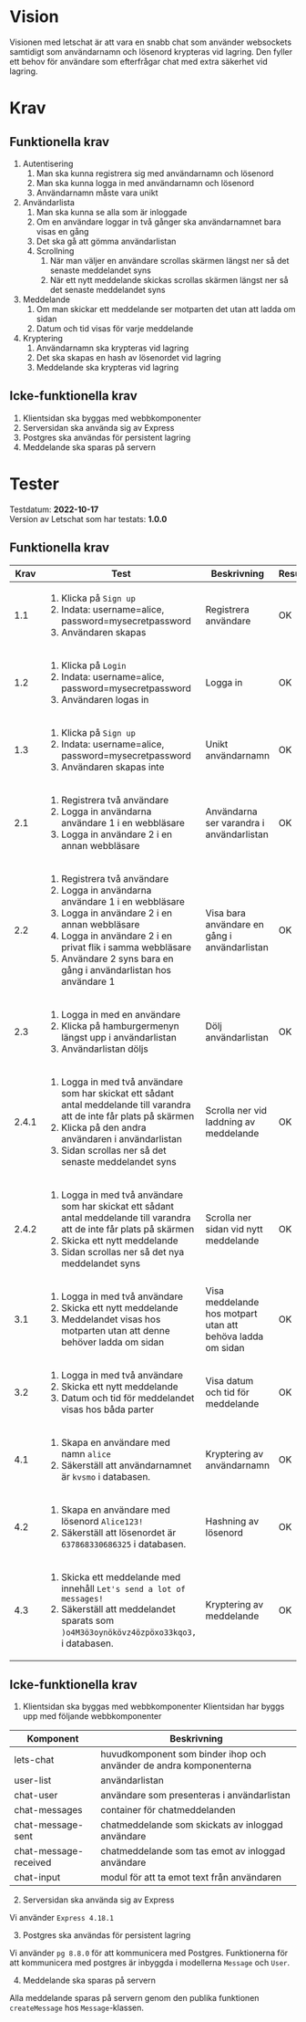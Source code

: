 # Vision

Visionen med letschat är att vara en snabb chat som använder websockets samtidigt som användarnamn och lösenord krypteras vid lagring. Den fyller ett behov för användare som efterfrågar chat med extra säkerhet vid lagring.

# Krav

## Funktionella krav

1. Autentisering
   1. Man ska kunna registrera sig med användarnamn och lösenord
   2. Man ska kunna logga in med användarnamn och lösenord
   3. Användarnamn måste vara unikt
2. Användarlista
   1. Man ska kunna se alla som är inloggade
   2. Om en användare loggar in två gånger ska användarnamnet bara visas en gång
   3. Det ska gå att gömma användarlistan
   4. Scrollning
      1. När man väljer en användare scrollas skärmen längst ner så det senaste meddelandet syns
      2. När ett nytt meddelande skickas scrollas skärmen längst ner så det senaste meddelandet syns
3. Meddelande
   1. Om man skickar ett meddelande ser motparten det utan att ladda om sidan
   2. Datum och tid visas för varje meddelande
4. Kryptering
   1. Användarnamn ska krypteras vid lagring
   2. Det ska skapas en hash av lösenordet vid lagring
   3. Meddelande ska krypteras vid lagring

## Icke-funktionella krav

1. Klientsidan ska byggas med webbkomponenter
2. Serversidan ska använda sig av Express
3. Postgres ska användas för persistent lagring
4. Meddelande ska sparas på servern

# Tester

Testdatum: **2022-10-17**  
Version av Letschat som har testats: **1.0.0**

## Funktionella krav

| Krav  | Test                                                                                                                                                                                                                                                                                           | Beskrivning                                                | Resultat |
| ----- | ---------------------------------------------------------------------------------------------------------------------------------------------------------------------------------------------------------------------------------------------------------------------------------------------- | ---------------------------------------------------------- | -------- |
| 1.1   | <ol><li>Klicka på `Sign up`</li><li>Indata: username=alice, password=mysecretpassword</li><li>Användaren skapas</li> </ol>                                                                                                                                                                     | Registrera användare                                       | OK       |
| 1.2   | <ol><li>Klicka på `Login`</li><li>Indata: username=alice, password=mysecretpassword</li><li>Användaren logas in</li> </ol>                                                                                                                                                                     | Logga in                                                   | OK       |
| 1.3   | <ol><li>Klicka på `Sign up`</li><li>Indata: username=alice, password=mysecretpassword</li><li>Användaren skapas inte</li></ol>                                                                                                                                                                 | Unikt användarnamn                                         | OK       |
| 2.1   | <ol><li>Registrera två användare</li><li>Logga in användarna användare 1 i en webbläsare</li><li>Logga in användare 2 i en annan webbläsare</li> </ol>                                                                                                                                         | Användarna ser varandra i användarlistan                   | OK       |
| 2.2   | <ol><li>Registrera två användare</li><li>Logga in användarna användare 1 i en webbläsare</li><li>Logga in användare 2 i en annan webbläsare</li><li>Logga in användare 2 i en privat flik i samma webbläsare</li><li> Användare 2 syns bara en gång i användarlistan hos användare 1</li></ol> | Visa bara användare en gång i användarlistan               | OK       |
| 2.3   | <ol><li>Logga in med en användare</li><li>Klicka på hamburgermenyn längst upp i användarlistan</li><li>Användarlistan döljs</li></ol>                                                                                                                                                          | Dölj användarlistan                                        | OK       |
| 2.4.1 | <ol><li>Logga in med två användare som har skickat ett sådant antal meddelande till varandra att de inte får plats på skärmen</li><li>Klicka på den andra användaren i användarlistan</li><li>Sidan scrollas ner så det senaste meddelandet syns</li></ol>                                     | Scrolla ner vid laddning av meddelande                     | OK       |
| 2.4.2 | <ol><li>Logga in med två användare som har skickat ett sådant antal meddelande till varandra att de inte får plats på skärmen</li><li>Skicka ett nytt meddelande</li><li>Sidan scrollas ner så det nya meddelandet syns</li></ol>                                                              | Scrolla ner sidan vid nytt meddelande                      | OK       |
| 3.1   | <ol><li>Logga in med två användare</li><li>Skicka ett nytt meddelande</li><li>Meddelandet visas hos motparten utan att denne behöver ladda om sidan</li></ol>                                                                                                                                  | Visa meddelande hos motpart utan att behöva ladda om sidan | OK       |
| 3.2   | <ol><li>Logga in med två användare</li><li>Skicka ett nytt meddelande</li><li>Datum och tid för meddelandet visas hos båda parter</li></ol>                                                                                                                                                    | Visa datum och tid för meddelande                          | OK       |
| 4.1   | <ol><li>Skapa en användare med namn `alice`</li><li>Säkerställ att användarnamnet är `kvsmo` i databasen.</li></ol>                                                                                                                                                                            | Kryptering av användarnamn                                 | OK       |
| 4.2   | <ol><li>Skapa en användare med lösenord `Alice123!`</li><li>Säkerställ att lösenordet är `637868330686325` i databasen.</li></ol>                                                                                                                                                              | Hashning av lösenord                                       | OK       |
| 4.3   | <ol><li>Skicka ett meddelande med innehåll `Let's send a lot of messages!`</li><li>Säkerställ att meddelandet sparats som `)o4M3ö3oynökövz4özpöxo33kqo3,` i databasen.</li></ol>                                                                                                               | Kryptering av meddelande                                   | OK       |

## Icke-funktionella krav

1. Klientsidan ska byggas med webbkomponenter
   Klientsidan har byggs upp med följande webbkomponenter

| Komponent             | Beskrivning                                                        |
| --------------------- | ------------------------------------------------------------------ |
| lets-chat             | huvudkomponent som binder ihop och använder de andra komponenterna |
| user-list             | användarlistan                                                     |
| chat-user             | användare som presenteras i användarlistan                         |
| chat-messages         | container för chatmeddelanden                                      |
| chat-message-sent     | chatmeddelande som skickats av inloggad användare                  |
| chat-message-received | chatmeddelande som tas emot av inloggad användare                  |
| chat-input            | modul för att ta emot text från användaren                         |

2. Serversidan ska använda sig av Express

Vi använder `Express 4.18.1`

3. Postgres ska användas för persistent lagring

Vi använder `pg 8.8.0` för att kommunicera med Postgres. Funktionerna för att kommunicera med postgres är inbyggda i modellerna `Message` och `User`.

4. Meddelande ska sparas på servern

Alla meddelande sparas på servern genom den publika funktionen `createMessage` hos `Message`-klassen.
